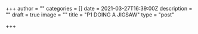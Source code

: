 +++
author = ""
categories = []
date = 2021-03-27T16:39:00Z
description = ""
draft = true
image = ""
title = "P1 DOING A JIGSAW"
type = "post"

+++
